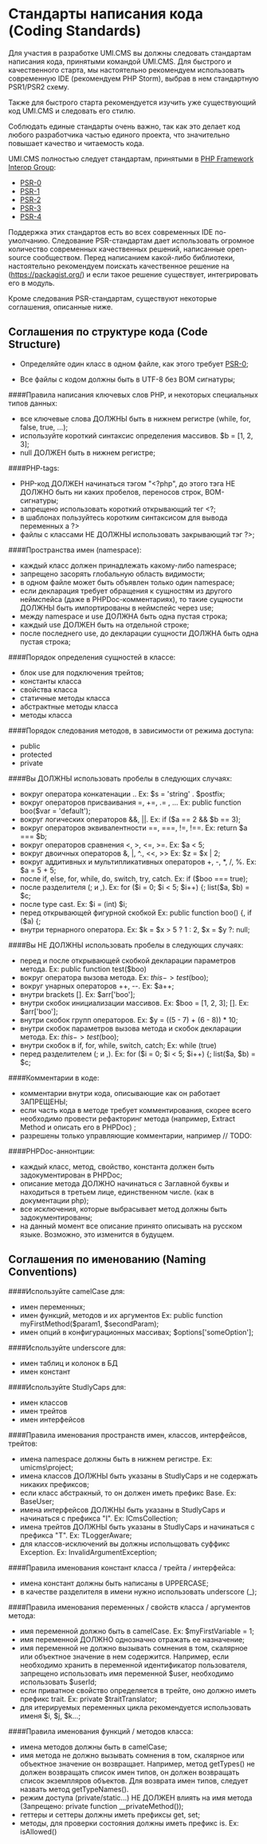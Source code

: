 Стандарты написания кода (Coding Standards)
=============

Для участия в разработке UMI.CMS вы должны следовать стандартам написания кода, принятыми командой UMI.CMS.
Для быстрого и качественного старта, мы настоятельно рекомендуем использовать современную IDE (рекомендуем PHP Storm), выбрав в нем стандартную PSR1/PSR2 схему.

Также для быстрого старта рекомендуется изучить уже существующий код UMI.CMS и следовать его стилю.

Соблюдать единые стандарты очень важно, так как это делает код любого разработчика частью единого проекта,
что значительно повышает качество и читаемость кода.

UMI.CMS полностью следует стандартам, принятыми в [PHP Framework Interop Group](http://www.php-fig.org/):

- [PSR-0](http://www.php-fig.org/psr/psr-0/)
- [PSR-1](http://www.php-fig.org/psr/psr-1/)
- [PSR-2](http://www.php-fig.org/psr/psr-2/)
- [PSR-3](http://www.php-fig.org/psr/psr-3/)
- [PSR-4](http://www.php-fig.org/psr/psr-4/)

Поддержка этих стандартов есть во всех современных IDE по-умолчанию.
Следование PSR-стандартам дает использовать огромное количество современных качественных решений,
написанные open-source сообществом.
Перед написанием какой-либо библиотеки, настоятельно рекомендуем
поискать качественное решение на (https://packagist.org/) и если такое решение существует,
интегрировать его в модуль.

Кроме следования PSR-стандартам, существуют некоторые соглашения, описанные ниже.

Соглашения по структуре кода (Code Structure)
-------------

- Определяйте один класс в одном файле, как этого требует [PSR-0](http://www.php-fig.org/psr/psr-0/);

- Все файлы с кодом должны быть в UTF-8 без BOM сигнатуры;

####Правила написания ключевых слов PHP, и некоторых специальных типов данных:

- все ключевые слова ДОЛЖНЫ быть в нижнем регистре (while, for, false, true, ...);
- используйте короткий синтаксис определения массивов. $b = [1, 2, 3];
- null ДОЛЖЕН быть в нижнем регистре;

####PHP-tags:

- PHP-код ДОЛЖЕН начинаться тэгом "<?php", до этого тэга НЕ ДОЛЖНО быть ни каких пробелов, переносов строк, BOM-сигнатуры;
- запрещено использовать короткий открывающий тег <?;
- в шаблонах пользуйтесь коротким синтаксисом для вывода переменных <?= $boo->a ?>
- файлы с классами НЕ ДОЛЖНЫ использовать закрывающий тэг ?>;

####Пространства имен (namespace):

- каждый класс должен принадлежать какому-либо namespace;
- запрещено засорять глобальную область видимости;
- в одном файле может быть объявлен только один namespace;
- если декларация требует обращения к сущностям из другого неймспейса (даже в PHPDoc-комментариях),
  то такие сущности ДОЛЖНЫ быть импортированы в неймспейс через use;
- между namespace и use ДОЛЖНА быть одна пустая строка;
- каждый use ДОЛЖЕН быть на отдельной строке;
- после последнего use, до декларации сущности ДОЛЖНА быть одна пустая строка;

####Порядок определения сущностей в классе:
- блок use для подключения трейтов;
- константы класса
- свойства класса
- статичные методы класса
- абстрактные методы класса
- методы класса

####Порядок следования методов, в зависимости от режима доступа:
- public
- protected
- private

####Вы ДОЛЖНЫ использовать пробелы в следующих случаях:
- вокруг оператора конкатенации .. Ex: $s = 'string' . $postfix;
- вокруг операторов присваивания =, +=, .= , ... Ex: public function boo($var = 'default');
- вокруг логических операторов &&, ||. Ex: if ($a == 2 && $b == 3);
- вокруг операторов эквивалентности ==, ===, !=, !==. Ex: return $a === $b;
- вокруг операторов сравнения <, >, <=, >=. Ex: $a < 5;
- вокруг двоичных операторов &, |, ^., <<, >> Ex: $z = $x | 2;
- вокруг аддитивных и мультипликативных операторов +, -, *, /, %. Ex: $a = 5 + 5;
- после if, else, for, while, do, switch, try, catch. Ex: if ($boo === true);
- после разделителя (; и ,). Ex: for ($i = 0; $i < 5; $i++) {; list($a, $b) = $c;
- после type cast. Ex: $i = (int) $i;
- перед открывающей фигурной скобкой Ex: public function boo() {, if ($a) {;
- внутри тернарного оператора. Ex: $k = $x > 5 ? 1 : 2, $x = $y ?: null;

####Вы НЕ ДОЛЖНЫ использовать пробелы в следующих случаях:
- перед и после открывающей скобкой декларации параметров метода. Ex: public function test($boo)
- вокруг оператора вызова метода. Ex: $this->test($boo);
- вокруг унарных операторов ++, --. Ex: $a++;
- внутри brackets []. Ex: $arr['boo'];
- внутри скобок инициализации массивов. Ex: $boo = [1, 2, 3];  []. Ex: $arr['boo'];
- внутри скобок групп операторов. Ex: $y = ((5 - 7) + (6 - 8)) * 10;
- внутри скобок параметров вызова метода и скобок декларации метода. Ex: $this->test($boo);
- внутри скобок в if, for, while, switch, catch; Ex: while (true)
- перед разделителем (; и ,). Ex: for ($i = 0; $i < 5; $i++) {; list($a, $b) = $c;

####Комментарии в коде:
- комментарии внутри кода, описывающие как он работает ЗАПРЕЩЕНЫ;
- если часть кода в методе требует комментирования,
скорее всего необходимо провести рефакторинг метода (например, Extract Method и описать его в PHPDoc) ;
- разрешены только управляющие комментарии, например // TODO:

####PHPDoc-аннонтции:
- каждый класс, метод, свойство, константа должен быть задокументирован в PHPDoc;
- описание метода ДОЛЖНО начинаться с Заглавной буквы и находиться в третьем лице, единственном числе. (как в документации php);
- все исключения, которые выбрасывает метод должны быть задокументированы;
- на данный момент все описание принято описывать на русском языке. Возможно, это изменится в будущем.

Соглашения по именованию (Naming Conventions)
-------------

####Используйте camelCase для:
- имен переменных;
- имен функций, методов и их аргументов Ex: public function myFirstMethod($param1, $secondParam);
- имен опций в конфигурационных массивах; $options['someOption'];

####Используйте underscore для:
- имен таблиц и колонок в БД
- имен констант

####Используйте StudlyCaps для:
- имен классов
- имен трейтов
- имен интерфейсов

####Правила именования пространств имен, классов, интерфейсов, трейтов:
- имена namespace должны быть в нижнем регистре. Ex: umicms\project;
- имена классов ДОЛЖНЫ быть указаны в StudlyCaps и не содержать никаких префиксов;
- если класс абстракный, то он должен иметь префикс Base. Ex: BaseUser;
- имена интерфейсов ДОЛЖНЫ быть указаны в StudlyCaps и начинаться с префикса "I". Ex: ICmsCollection;
- имена трейтов ДОЛЖНЫ быть указаны в StudlyCaps и начинаться с префикса "T". Ex: TLoggerAware;
- для классов-исключений вы должны испольщовать суффикс Exception. Ex: InvalidArgumentException;

####Правила именования констант класса / трейта / интерфейса:
- имена констант должны быть написаны в UPPERCASE;
- в качестве разделителя в имени нужно использовать underscore (_);

####Правила именования переменных / свойств класса / аргументов метода:
- имя переменной должно быть в camelCase. Ex: $myFirstVariable = 1;
- имя переменной ДОЛЖНО однозначно отражать ее назначение;
- имя переменной не должно вызывать сомнения в том, скалярное или объектное значение в нем содержится.
Например, если необходимо хранить в переменной идентификатор пользователя,
запрещено использовать имя переменной $user, необходимо использовать $userId;
- если приватное свойство определяется в трейте, оно должно иметь префикс trait. Ex: private $traitTranslator;
- для итерируемых переменных цикла рекомендуется использовать именя $i, $j, $k...;

####Правила именования функций / методов класса:
- имена методов должны быть в camelCase;
- имя метода не должно вызывать сомнения в том, скалярное или объектное значение он возвращает.
Например, метод getTypes() не должен возвращать список имен типов, он должен возвращать список экземпляров объектов.
Для возврата имен типов, следует назвать метод getTypeNames().
- режим доступа (private/static...) НЕ ДОЛЖЕН влиять на имя метода (Запрещено: private function __privateMethod());
- геттеры и сеттеры должны иметь префиксы get, set;
- методы, для проверки состояния должны иметь префикс is. Ex: isAllowed()


